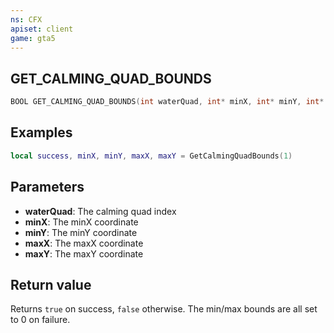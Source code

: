 ```yaml
---
ns: CFX
apiset: client
game: gta5
---
```

## GET_CALMING_QUAD_BOUNDS

```c
BOOL GET_CALMING_QUAD_BOUNDS(int waterQuad, int* minX, int* minY, int* maxX, int* maxY);
```

## Examples

```lua
local success, minX, minY, maxX, maxY = GetCalmingQuadBounds(1)
```

## Parameters
* **waterQuad**: The calming quad index
* **minX**: The minX coordinate
* **minY**: The minY coordinate
* **maxX**: The maxX coordinate
* **maxY**: The maxY coordinate

## Return value
Returns `true` on success, `false` otherwise. The min/max bounds are all set to 0 on failure.
